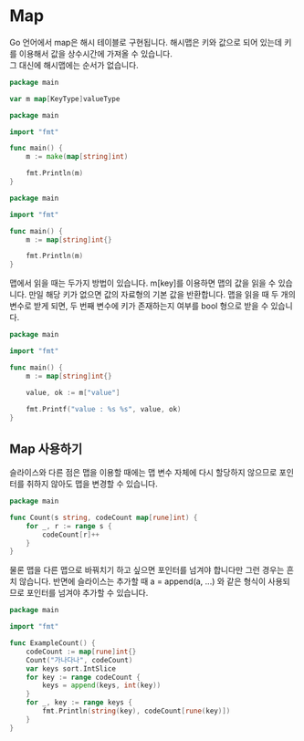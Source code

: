# Map

Go 언어에서 map은 해시 테이블로 구현됩니다. 해시맵은 키와 값으로 되어 있는데 키를 이용해서 값을 상수시간에 가져올 수 있습니다.  
그 대신에 해시맵에는 순서가 없습니다. 

```go
package main 

var m map[KeyType]valueType

```

```go
package main

import "fmt"

func main() {
	m := make(map[string]int)

	fmt.Println(m)
}
```

```go
package main

import "fmt"

func main() {
	m := map[string]int{}

	fmt.Println(m)
}
```

맵에서 읽을 때는 두가지 방법이 있습니다. m[key]를 이용하면 맵의 값을 읽을 수 있습니다. 만일 해당 키가 없으면 값의 자료형의 기본 값을 반환합니다. 
맵을 읽을 때 두 개의 변수로 받게 되면, 두 번째 변수에 키가 존재하는지 여부를 bool 형으로 받을 수 있습니다. 

```go
package main

import "fmt"

func main() {
	m := map[string]int{}

	value, ok := m["value"]
	
	fmt.Printf("value : %s %s", value, ok)
}
```

## Map 사용하기 

슬라이스와 다른 점은 맵을 이용할 때에는 맵 변수 자체에 다시 할당하지 않으므로 포인터를 취하지 않아도 맵을 변경할 수 있습니다. 

```go
package main

func Count(s string, codeCount map[rune]int) {
	for _, r := range s {
		codeCount[r]++
	}
}

```

물론 맵을 다른 맵으로 바꿔치기 하고 싶으면 포인터를 넘겨야 합니다만 그런 경우는 흔치 않습니다. 반면에 슬라이스는 추가할 때 a = append(a, ...) 와 같은 형식이 사용되므로 포인터를 넘겨야 추가할 수 있습니다.

```go
package main

import "fmt"

func ExampleCount() {
	codeCount := map[rune]int{}
	Count("가나다나", codeCount)
	var keys sort.IntSlice
	for key := range codeCount {
		keys = append(keys, int(key))
	}
	for _, key := range keys {
		fmt.Println(string(key), codeCount[rune(key)])
	}
}
```